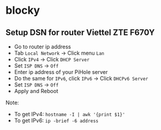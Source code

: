 # blocky

## Setup DSN for router Viettel ZTE F670Y

- Go to router ip address
- Tab `Local Network` -> Click menu `Lan`
- Click `IPv4` -> Click `DHCP Server`
- Set `ISP DNS` -> `Off`
- Enter ip address of your PiHole server
- Do the same for `IPv6`, click `IPv6` -> Click `DHCPv6 Server`
- Set `ISP DNS` -> `Off`
- Apply and Reboot

Note:
- To get IPv4: `hostname -I | awk '{print $1}'`
- To get IPv6: `ip -brief -6 address`
